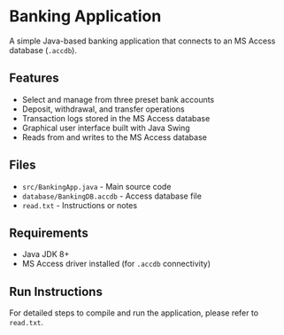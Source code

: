 # Banking Application

A simple Java-based banking application that connects to an MS Access database (`.accdb`).

## Features
- Select and manage from three preset bank accounts  
- Deposit, withdrawal, and transfer operations  
- Transaction logs stored in the MS Access database  
- Graphical user interface built with Java Swing  
- Reads from and writes to the MS Access database

## Files
- `src/BankingApp.java` - Main source code
- `database/BankingDB.accdb` - Access database file
- `read.txt` - Instructions or notes

## Requirements
- Java JDK 8+
- MS Access driver installed (for `.accdb` connectivity)

## Run Instructions
For detailed steps to compile and run the application, please refer to `read.txt`.

